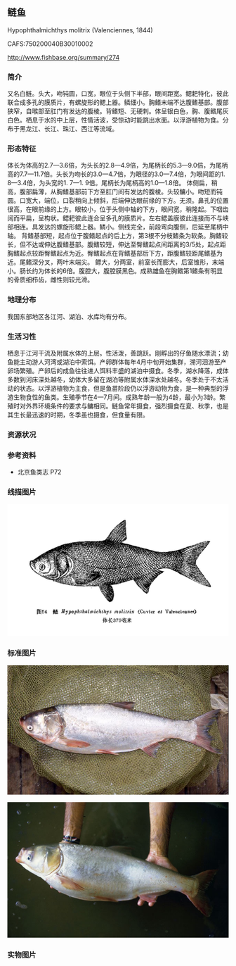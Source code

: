 ## 鲢鱼

Hypophthalmichthys molitrix  (Valenciennes, 1844)

CAFS:750200040B30010002

<http://www.fishbase.org/summary/274>

### 简介

又名白鲢。头大，吻钝圆，口宽，眼位于头侧下半部，眼间距宽。鳃耙特化，彼此联合成多孔的膜质片，有螺旋形的鳃上器。鳞细小。胸鳍末端不达腹鳍基部。腹部狭窄，自喉部至肛门有发达的腹棱。背鳍短、无硬刺。体呈银白色，胸、腹鳍尾灰白色。栖息于水的中上层，性情活波，受惊动时能跳出水面。以浮游植物为食。分布于黑龙江、长江、珠江、西江等流域。

### 形态特征

体长为体高的2.7—3.6倍，为头长的2.8—4.9倍，为尾柄长的5.3—9.0倍，为尾柄高的7.7—11.7倍。头长为吻长的3.0—4.7倍，为眼径的3.0—7.4倍，为眼间距的1. 8—3.4倍，为头宽的1. 7—1. 9倍。尾柄长为尾柄高的1.0—1.8倍。
体侧扁，稍高，腹部扁薄，从胸鳍基部前下方至肛门间有发达的腹棱。头较鳙小。吻短而钝圆。口宽大，端位，口裂稍向上倾斜，后端伸达眼前缘的下方。无须。鼻孔的位置很高，在眼前缘的上方。眼较小，位于头侧中轴的下方，眼间宽，稍隆起。下咽齿阔而平扁，呈构状。鳃耙彼此连合呈多孔的膜质片。左右鳃盖膜彼此连接而不与峡部相连。具发达的螺旋形鳃上器。鳞小。侧线完全，前段弯向腹侧，后延至尾柄中轴。
背鳍基部短，起点位于腹鳍起点的后上方，第3根不分枝鳍条为软条。胸鳍较长，但不达或伸达腹鳍基部。腹鳍较短，伸达至臀鳍起点间距离的3/5处，起点距胸鳍起点较距臀鳍起点为近。臀鳍起点在背鳍基部后下方，距腹鳍较距尾鳍基为近。尾鳍深分叉，两叶末端尖。
鳔大，分两室，前室长而膨大，后室锥形，末端小。肠长约为体长的6倍。腹腔大，腹腔膜黑色。成熟雄鱼在胸鳍第1鳍条有明显的骨质细栉齿，雌性则较光滑。

### 地理分布

我国东部地区各江河、湖泊、水库均有分布。

### 生活习性

栖息于江河干流及附属水体的上层。性活泼，善跳跃。刚孵出的仔鱼随水漂流；幼鱼能主动游人河湾或湖泊中索饵。产卵群体每年4月中旬开始集群，溯河洄游至产卵场繁殖。产卵后的成鱼往往进人饵料丰盛的湖泊中摄食。冬季，湖水降落，成体多数到河床深处越冬，幼体大多留在湖泊等附属水体深水处越冬。冬季处于不太活动的状态。以浮游植物为主食，但是鱼苗阶段仍以浮游动物为食，是一种典型的浮游生物食性的鱼类。生殖季节在4—7月间。成熟年龄一般为4龄，最小为3龄。繁殖时对外界环境条件的要求与鳙相同。鲢鱼常年摄食，强烈摄食在夏、秋季，也是其生长最迅速的时期，冬季虽也摄食，但食量有限。

### 资源状况

### 参考资料

- 北京鱼类志 P72

### 线描图片

![图片](photos/鲢鱼.jpg)

### 标准图片

![图片](photos/鲢鱼A.jpg)

![图片](photos/鲢鱼B.jpg)

### 实物图片

